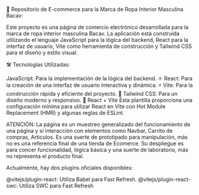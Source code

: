 🛒 Repositorio de E-commerce para la Marca de Ropa Interior Masculina Bacav:

Este proyecto es una página de comercio electrónico desarrollada para la marca de ropa interior masculina Bacav. La aplicación está construida utilizando el lenguaje JavaScript para la lógica del backend, React para la interfaz de usuario, Vite como herramienta de construcción y Tailwind CSS para el diseño y estilo visual.

🛠️ Tecnologías Utilizadas:

JavaScript: Para la implementación de la lógica del backend.
⚛️ React: Para la creación de una interfaz de usuario interactiva y dinámica.
⚡ Vite: Para la construcción rápida y eficiente del proyecto.
🎨 Tailwind CSS: Para un diseño moderno y responsivo.
🚀 React + Vite
Esta plantilla proporciona una configuración mínima para utilizar React en Vite con Hot Module Replacement (HMR) y algunas reglas de ESLint.

ATENCIÓN: La página es un muestreo generalizado del funcionamiento de una página y si interacción con elementos como Navbar, Carrito de compras, Articulos. Es una suerte de prototipado para manipulación, más no es una referencia final de una tienda de Ecomerce. Su despliegue es para concer funcionalidad, lógica básica y una suerte de laboratorio, más no representa el producto final. 

Actualmente, hay dos plugins oficiales disponibles:

@vitejs/plugin-react: Utiliza Babel para Fast Refresh.
@vitejs/plugin-react-swc: Utiliza SWC para Fast Refresh
